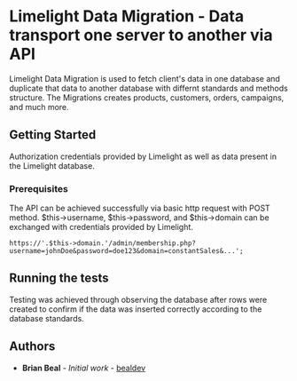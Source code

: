 # Limelight Data Migration - Data transport one server to another via API

Limelight Data Migration is used to fetch client's data in one database and duplicate that data to another database with differnt standards and methods structure. The Migrations creates products, customers, orders, campaigns, and much more.

## Getting Started

Authorization credentials provided by Limelight as well as data present in the Limelight database.

### Prerequisites

The API can be achieved successfully via basic http request with POST method. $this->username, $this->password, and $this->domain can be exchanged with credentials provided by Limelight.

```
https://'.$this->domain.'/admin/membership.php?username=johnDoe&password=doe123&domain=constantSales&...';
```

## Running the tests

Testing was achieved through observing the database after rows were created to confirm if the data was inserted correctly according to the database standards.

## Authors

* **Brian Beal** - *Initial work* - [bealdev](https://github.com/bealdev)
